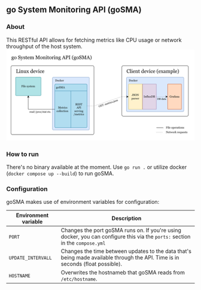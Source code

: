 ## go System Monitoring API (goSMA)

### About
This RESTful API allows for fetching metrics like CPU usage or network throughput of the host system.
![A diagram depicting goSMA's functionality](assets/goSMA.png)

### How to run
There's no binary available at the moment. Use `go run .` or utilize docker (`docker compose up --build`) to run goSMA.

### Configuration
goSMA makes use of environment variables for configuration:

| Environment variable | Description                                                                                                                    |
| -------------------- | ------------------------------------------------------------------------------------------------------------------------------ |
| `PORT`               | Changes the port goSMA runs on. If you're using docker, you can configure this via the `ports:` section in the `compose.yml`   |
| `UPDATE_INTERVALL`   | Changes the time between updates to the data that's being made available through the API. Time is in seconds (float possible). |
| `HOSTNAME`           | Overwrites the hostnameb that goSMA reads from `/etc/hostname`.                                                                |
